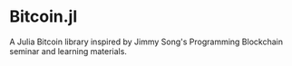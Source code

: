 # Bitcoin.jl

A Julia Bitcoin library inspired by Jimmy Song's Programming Blockchain seminar
and learning materials. 
